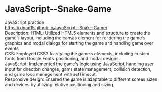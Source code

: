 # JavaScript--Snake-Game
JavaScript practice<br>
https://xinan15.github.io/JavaScript--Snake-Game/<br>
Description: HTML: Utilized HTML5 elements and structure to create the game's layout, including the canvas element for rendering the game's graphics and modal dialogs for starting the game and handling game over events.<br>
CSS: Employed CSS3 for styling the game's elements, including custom fonts from Google Fonts, positioning, and modal designs.<br>
JavaScript: Implemented the game's logic using JavaScript, handling user input for direction changes, game state management, collision detection, and game loop management with setTimeout.<br>
Responsive design: Ensured the game is adaptable to different screen sizes and devices by utilizing relative positioning and sizing.<br>
